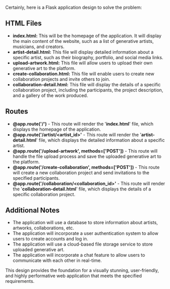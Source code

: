 Certainly, here is a Flask application design to solve the problem:

## **HTML Files**

- **index.html:** This will be the homepage of the application. It will display the main content of the website, such as a list of generative artists, musicians, and creators.
- **artist-detail.html:** This file will display detailed information about a specific artist, such as their biography, portfolio, and social media links.
- **upload-artwork.html:** This file will allow users to upload their own generative art to the platform.
- **create-collaboration.html:** This file will enable users to create new collaboration projects and invite others to join.
- **collaboration-detail.html:** This file will display the details of a specific collaboration project, including the participants, the project description, and a gallery of the work produced.

## **Routes**

- **@app.route('/')** - This route will render the '**index.html**' file, which displays the homepage of the application.
- **@app.route('/artist/<artist_id>'** - This route will render the '**artist-detail.html**' file, which displays the detailed information about a specific artist.
- **@app.route('/upload-artwork', methods=['POST'])** - This route will handle the file upload process and save the uploaded generative art to the platform.
- **@app.route('/create-collaboration', methods=['POST'])** - This route will create a new collaboration project and send invitations to the specified participants.
- **@app.route('/collaboration/<collaboration_id>'** - This route will render the '**collaboration-detail.html**' file, which displays the details of a specific collaboration project.

## **Additional Notes**

- The application will use a database to store information about artists, artworks, collaborations, etc.
- The application will incorporate a user authentication system to allow users to create accounts and log in.
- The application will use a cloud-based file storage service to store uploaded generative art.
- The application will incorporate a chat feature to allow users to communicate with each other in real-time.

This design provides the foundation for a visually stunning, user-friendly, and highly performative web application that meets the specified requirements.